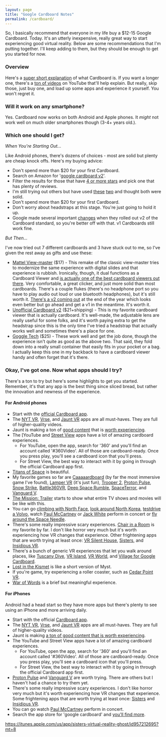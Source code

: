 ```yaml
---
layout: page
title: "Google Cardboard Notes"
permalink: /cardboard/
---
```


So, I basically recommend that everyone in my life buy a $12-15 Google Cardboard.  Today.  It's an utterly inexpensive, really great way to start experiencing good virtual reality.  Below are some recommendations that I'm putting together.  I'll keep adding to them, but they should be enough to get you started for now.  

### Overview

Here's a [super short explanation](https://www.youtube.com/watch?v=W4bUHZB4__w) of what Cardboard is.  If you want a longer one, there's a [ton of videos](https://www.youtube.com/results?search_query=google+cardboard) on YouTube that'll help explain.   But really, skip those, just buy one, and load up some apps and experience it yourself.  You won't regret it.  

### Will it work on any smartphone?  

Yes.  Cardboard now works on both Android and Apple phones.  It _might_ not work well on much older smartphones though (3-4+ years old.).  


### Which one should I get?  

_When You're Starting Out..._

Like Android phones, there's dozens of choices - most are solid but plenty are cheap knock offs.  Here's my buying advice:  

* Don't spend more than $20 for your first Cardboard.  
* Search on Amazon for '[google cardboard v2](http://www.amazon.com/s/ref=nb_sb_noss_1?url=search-alias%3Daps&field-keywords=google+cardboard+v2)'.  
* Filter the results for those that have [4 or more stars](http://www.amazon.com/s/ref=sr_nr_p_72_0?fst=as%3Aoff&rh=i%3Aaps%2Ck%3Agoogle+cardboard+v2%2Cp_72%3A2661618011&keywords=google+cardboard+v2&ie=UTF8&qid=1452147319&rnid=2661617011) and pick one that has plenty of reviews.  
* I'm still trying out others but have used [these](http://www.amazon.com/gp/product/B018G1CJ3U?psc=1&redirect=true&ref_=oh_aui_detailpage_o05_s00) [two](http://www.amazon.com/gp/product/B00TEDLGFC?psc=1&redirect=true&ref_=oh_aui_detailpage_o05_s02) and thought both were solid.  
* Don't spend more than $20 for your first Cardboard.  
* Don't worry about headstraps at this stage.  You're just going to hold it up.  
* Google made several important [changes](https://hoonite.com/blog/devices/the-new-generation-of-google-cardboard-v2-has-arrived/) when they rolled out v2 of the Cardboard standard, so you're better off with that.  v1 Cardboards still work fine.  

_But Then..._

I've now tried out 7 different cardboards and 3 have stuck out to me, so I've given the rest away as gifts and use these:   

* [Mattel View-master](http://www.amazon.com/View-Master-Virtual-Reality-Starter-Pack/dp/B011EG5HJ2?ie=UTF8&psc=1&redirect=true&ref_=oh_aui_detailpage_o00_s01) ($17) - This remake of the classic view-master tries to modernize the same experience with digital slides and that experience is rubbish.  Ironically, though, it dual functions as a Cardboard Viewer and [is actually one of the best cardboard viewers out there](http://www.greenbot.com/article/2995583/android/the-best-cheap-cardboard-vr-viewer-is-mattels-view-master.html).  Very comfortable, a great clicker, and just more solid than most cardboards.  There's a couple flukes (there's no headphone port so you have to play audio out loud or use bluetooth headphones), but it's still worth it.  [There's a v2 coming out](http://toyland.gizmodo.com/the-virtual-reality-view-master-2-0-will-be-the-best-go-1758981678) at the end of the year which looks even better but go ahead and get a v1 in the meantime. It's worth it.  
* [Unofficial Cardboard v2](http://www.unofficialcardboard.com/products/2-0-plus?variant=16856200839) ($21+shipping) - This is my favorite cardboard viewer that is actually cardboard.  It's well-made, the adjustable lens are really useful for some folks, and it's worth paying extra to get the headstrap since this is the only time I've tried a headstrap that actually works well and sometimes there's a place for one.  
* [Goggle Tech](http://www.amazon.com/Virtual-Goggle-Tech-C1-Glass-Smartphones/dp/B01884YMKI?ie=UTF8&psc=1&redirect=true&ref_=oh_aui_detailpage_o00_s01) ($25) - These work well and get the job done, though the experience isn't quite as good as the above two.  That said, they fold down into a really small container that easily fits in your pocket or a bag.  I actually keep this one in my backback to have a cardboard viewer handy and often forget that it's there.  

### Okay, I've got one.  Now what apps should I try?  

There's a ton to try but here's some highlights to get you started. Remember, it's that any app is the best thing since sliced bread, but rather the innovation and newness of the experience.  

#### For Android phones

* Start with the [official Cardboard app](https://play.google.com/store/apps/details?id=com.google.samples.apps.cardboarddemo).
* The [NYT VR](https://play.google.com/store/apps/details?id=com.im360nytvr), [Vrse](https://play.google.com/store/apps/details?id=com.shakingearthdigital.vrsecardboard), and [Jaunt VR](https://play.google.com/store/apps/details?id=com.jauntvr.android.player.cardboard&hl=en) apps are all must-haves.  They are full of higher-quality videos.  
* Jaunt is making a ton of [good content](https://play.google.com/store/apps/developer?id=Jaunt+Inc) that is [worth experiencing](http://www.jauntvr.com/content/).  
* The [YouTube and [Street View](https://play.google.com/store/apps/details?id=com.google.android.street) apps have a lot of amazing cardboard experiences.  
  * For YouTube, open the app, search for '360' and you'll find an account called '#360Video'.  All of those are cardboard-ready.  Once you press play, you'll see a cardboard icon that you'll press.  
  * For Street View, the best way to interact with it by going in through the official Cardboard app first.  
* [Titans of Space](https://play.google.com/store/apps/details?id=com.drashvr.titansofspacecb) is beautiful.  
* My favorite games so far are [Caaaaardboard](https://play.google.com/store/apps/details?id=com.dejobaangames.caaaaardboard&hl=en) (by far the most immersive game I've found), [Lamper VR](https://play.google.com/store/apps/details?id=com.ArchiactInteractive.LamperVR) (it's just fun), [Trooper 2](https://play.google.com/store/apps/details?id=org.cmdr2.trooper2c), [Proton Pulse](https://play.google.com/store/apps/details?id=com.ZeroTransform.ProtonPulse), [Snow Strike](https://play.google.com/store/apps/details?id=co.dpid.snowstrike.free.cardboard&hl=en), [Battle360VR](https://play.google.com/store/apps/details?id=com.oddknot.battle360vr), [Deep Space Rumble](https://play.google.com/store/apps/details?id=com.gamearx.spacerumble), [SpaceTerror](https://play.google.com/store/apps/details?id=kos.is.working&hl=en), and [Vanguard V](https://play.google.com/store/apps/details?id=com.ZeroTransform.VanguardV).    
* [The Mission: Trailer](https://play.google.com/store/apps/details?id=com.jauntvr.preview.mission&hl=en) starts to show what entire TV shows and movies will be like with this.  
* You can go [climbing with North Face](https://play.google.com/store/apps/details?id=com.jauntvr.preview.tnf), [look around North Korea](https://play.google.com/store/apps/details?id=com.jauntvr.preview.northkorea), [testdrive a Volvo](https://play.google.com/store/apps/details?id=com.volvo.volvoreality), watch [Paul McCartney](https://play.google.com/store/apps/details?id=com.jauntvr.preview.mccartney) or [Jack White](https://play.google.com/store/apps/details?id=com.jauntvr.preview.jackwhite) perform in concert or [fly around the Space Needle](https://play.google.com/store/apps/details?id=com.wemersive.spaceneedle). 
* There's some really impressive scary experiences.  [Chair in a Room](https://play.google.com/store/apps/details?id=com.RyanBousfield.AChairInARoom&hl=en) is my favorite by far.  I don't like horror very much but it's worth experiencing how VR changes that experience.  Other frightening apps that are worth trying at least once:  [VR Silent House](https://play.google.com/store/apps/details?id=com.supermonkeyfun.vrsilenthome), [Sisters](https://play.google.com/store/apps/details?id=com.otherworld.Sisters), and [Insidious VR](https://play.google.com/store/apps/details?id=com.focus.insidiousCardboard).  
* There's a bunch of generic VR experiences that let you walk around places, like [Tuscany Dive](https://play.google.com/store/apps/details?id=com.FabulousPixel.TuscanyDive&hl=en), [VR Island](https://play.google.com/store/apps/details?id=co.vrmob.island), [VR World](https://play.google.com/store/apps/details?id=vr.world.cardboard), and [Village for Google Cardboard](https://play.google.com/store/apps/details?id=org.androidworks.villagevr.villagevr).
* [Lost in the Kismet](https://play.google.com/store/apps/details?id=com.hihill.link&hl=en) is like a short version of Myst.  
* If you're game, try experiencing a roller coaster, such as [Cedar Point VR](https://play.google.com/store/apps/details?id=com.CedarFair.CedarPointVR).  
* [War of Words](https://play.google.com/store/apps/details?id=com.BDH.WarofWords) is a brief but meaningful experience.  

#### For iPhones

Android had a head start so they have more apps but there's plenty to see using an iPhone and more arriving daily.  

* Start with the official [Cardboard app](https://itunes.apple.com/us/app/google-cardboard/id987962261?mt=8).
* The [NYT VR](https://itunes.apple.com/us/app/nyt-vr-virtual-reality-stories/id1028562337?mt=8), [Vrse](https://itunes.apple.com/us/app/vrse-virtual-reality/id959327054?mt=8), and [Jaunt VR](https://itunes.apple.com/us/app/jaunt-vr/id1048352748) apps are all must-haves.  They are full of higher-quality videos.  
* Jaunt is making [a ton of good content that is worth experiencing](http://www.jauntvr.com/content/).  
* The YouTube and Street View apps have a lot of amazing cardboard experiences.  
  * For YouTube, open the app, search for '360' and you'll find an account called '#360Video'.  All of those are cardboard-ready.  Once you press play, you'll see a cardboard icon that you'll press.  
  * For Street View, the best way to interact with it by going in through the official Cardboard app first.  
* [Proton Pulse](https://itunes.apple.com/us/app/proton-pulse-for-google-cardboard/id1002739417?mt=8) and [Vanguard V](https://itunes.apple.com/us/app/vanguard-v-for-google-cardboard/id1006371645?mt=8) are worth trying.  There are others but I haven't had a chance to try them yet.  
* There's some really impressive scary experiences.  I don't like horror very much but it's worth experiencing how VR changes that experience.  Some frightening apps that are worth trying at least once:   [Sisters](https://itunes.apple.com/us/app/sisters-virtual-reality-ghost/id957212695?mt=8) and [Insidious VR](https://itunes.apple.com/us/app/insidious-vr/id989844820?mt=8).  
* You can go watch [Paul McCartney](https://itunes.apple.com/us/app/paul-mccartney/id982712799?mt=8) perform in concert. 
* Search the app store for 'google cardboard' and [you'll find more](https://fnd.io/#/us/search?mediaType=ios&term=google%20cardboard).  


https://itunes.apple.com/us/app/sisters-virtual-reality-ghost/id957212695?mt=8
